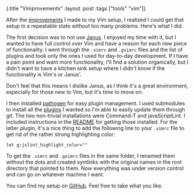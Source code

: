 {:title "Vimprovements"
:layout :post
:tags ["tools" "vim"]}

After the [improvements][1] I made to my Vim setup, I realized I could get that setup in a
repeatable state without too many problems. Here's what I did.

The first decision was to not use [Janus][2]. I enjoyed my time with it, but I wanted to have full
control over Vim and have a reason for each new piece of functionality. I went through the
`.vimrc` and `.gvimrc` files and the list of plugins and took only the ones I used for day-to-day
development. If I have a pain point and want more functionality, I'll find a solution organically,
but I didn't want to have a kitchen sink setup where I didn't know if the functionality is Vim's
or Janus'.

Don't feel that this means I dislike Janus, as I think it's a great environment, especially for
those new to Vim, but it's time to move on.

I then installed [pathogen][3] for easy plugin management. I used submodules to install all the
[plugins][4] I wanted so I'm able to easily update them through git. The two non-trivial
installations were Command-T and javaScriptLint. I included instructions in the [README][5] for
getting those installed. For the latter plugin, it's a nice thing to add the following line to
your `.vimrc` file to get rid of the rather strong highlighting color:

```
let g:jslint_highlight_color=""
```

To get the `.vimrc` and `.gvimrc` files in the same folder, I renamed them without the dots and
created symlinks with the original names in the root directory that pointed to them. Now
everything was under version control and can go on whatever machine I want.

You can find my setup on [GitHub][6]. Feel free to take what you like.

[1]: /blog/2011/12/22/can-we-have-too-many-tools/
[2]: https://github.com/carlhuda/janus
[3]: https://github.com/tpope/vim-pathogen
[4]: https://github.com/dbolson/dotvim/tree/master/bundle
[5]: https://github.com/dbolson/dotvim/blob/master/README
[6]: https://github.com/dbolson/dotvim/
